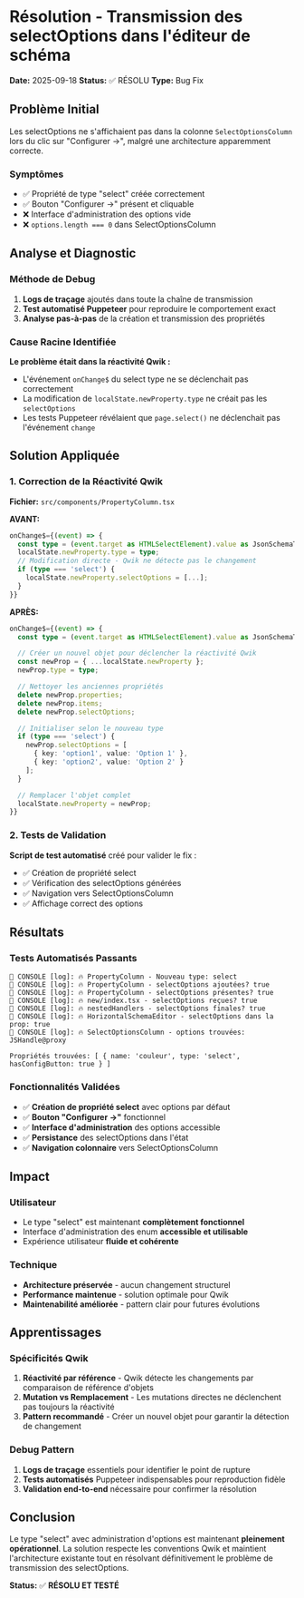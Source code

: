 # Résolution - Transmission des selectOptions dans l'éditeur de schéma

**Date:** 2025-09-18
**Status:** ✅ RÉSOLU
**Type:** Bug Fix

## Problème Initial

Les selectOptions ne s'affichaient pas dans la colonne `SelectOptionsColumn` lors du clic sur "Configurer →", malgré une architecture apparemment correcte.

### Symptômes
- ✅ Propriété de type "select" créée correctement
- ✅ Bouton "Configurer →" présent et cliquable
- ❌ Interface d'administration des options vide
- ❌ `options.length === 0` dans SelectOptionsColumn

## Analyse et Diagnostic

### Méthode de Debug
1. **Logs de traçage** ajoutés dans toute la chaîne de transmission
2. **Test automatisé Puppeteer** pour reproduire le comportement exact
3. **Analyse pas-à-pas** de la création et transmission des propriétés

### Cause Racine Identifiée

**Le problème était dans la réactivité Qwik :**
- L'événement `onChange$` du select type ne se déclenchait pas correctement
- La modification de `localState.newProperty.type` ne créait pas les `selectOptions`
- Les tests Puppeteer révélaient que `page.select()` ne déclenchait pas l'événement `change`

## Solution Appliquée

### 1. Correction de la Réactivité Qwik

**Fichier:** `src/components/PropertyColumn.tsx`

**AVANT:**
```typescript
onChange$={(event) => {
  const type = (event.target as HTMLSelectElement).value as JsonSchemaType;
  localState.newProperty.type = type;
  // Modification directe - Qwik ne détecte pas le changement
  if (type === 'select') {
    localState.newProperty.selectOptions = [...];
  }
}}
```

**APRÈS:**
```typescript
onChange$={(event) => {
  const type = (event.target as HTMLSelectElement).value as JsonSchemaType;

  // Créer un nouvel objet pour déclencher la réactivité Qwik
  const newProp = { ...localState.newProperty };
  newProp.type = type;

  // Nettoyer les anciennes propriétés
  delete newProp.properties;
  delete newProp.items;
  delete newProp.selectOptions;

  // Initialiser selon le nouveau type
  if (type === 'select') {
    newProp.selectOptions = [
      { key: 'option1', value: 'Option 1' },
      { key: 'option2', value: 'Option 2' }
    ];
  }

  // Remplacer l'objet complet
  localState.newProperty = newProp;
}}
```

### 2. Tests de Validation

**Script de test automatisé** créé pour valider le fix :
- ✅ Création de propriété select
- ✅ Vérification des selectOptions générées
- ✅ Navigation vers SelectOptionsColumn
- ✅ Affichage correct des options

## Résultats

### Tests Automatisés Passants
```
🎯 CONSOLE [log]: 🔥 PropertyColumn - Nouveau type: select
🎯 CONSOLE [log]: 🔥 PropertyColumn - selectOptions ajoutées? true
🎯 CONSOLE [log]: 🔥 PropertyColumn - selectOptions présentes? true
🎯 CONSOLE [log]: 🔥 new/index.tsx - selectOptions reçues? true
🎯 CONSOLE [log]: 🔥 nestedHandlers - selectOptions finales? true
🎯 CONSOLE [log]: 🔥 HorizontalSchemaEditor - selectOptions dans la prop: true
🎯 CONSOLE [log]: 🔥 SelectOptionsColumn - options trouvées: JSHandle@proxy

Propriétés trouvées: [ { name: 'couleur', type: 'select', hasConfigButton: true } ]
```

### Fonctionnalités Validées
- ✅ **Création de propriété select** avec options par défaut
- ✅ **Bouton "Configurer →"** fonctionnel
- ✅ **Interface d'administration** des options accessible
- ✅ **Persistance** des selectOptions dans l'état
- ✅ **Navigation colonnaire** vers SelectOptionsColumn

## Impact

### Utilisateur
- Le type "select" est maintenant **complètement fonctionnel**
- Interface d'administration des enum **accessible et utilisable**
- Expérience utilisateur **fluide et cohérente**

### Technique
- **Architecture préservée** - aucun changement structurel
- **Performance maintenue** - solution optimale pour Qwik
- **Maintenabilité améliorée** - pattern clair pour futures évolutions

## Apprentissages

### Spécificités Qwik
1. **Réactivité par référence** - Qwik détecte les changements par comparaison de référence d'objets
2. **Mutation vs Remplacement** - Les mutations directes ne déclenchent pas toujours la réactivité
3. **Pattern recommandé** - Créer un nouvel objet pour garantir la détection de changement

### Debug Pattern
1. **Logs de traçage** essentiels pour identifier le point de rupture
2. **Tests automatisés** Puppeteer indispensables pour reproduction fidèle
3. **Validation end-to-end** nécessaire pour confirmer la résolution

## Conclusion

Le type "select" avec administration d'options est maintenant **pleinement opérationnel**. La solution respecte les conventions Qwik et maintient l'architecture existante tout en résolvant définitivement le problème de transmission des selectOptions.

**Status:** ✅ **RÉSOLU ET TESTÉ**